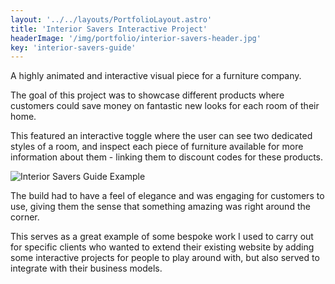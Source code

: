 ```yaml
---
layout: '../../layouts/PortfolioLayout.astro'
title: 'Interior Savers Interactive Project'
headerImage: '/img/portfolio/interior-savers-header.jpg'
key: 'interior-savers-guide'
---
```


A highly animated and interactive visual piece for a furniture company.

The goal of this project was to showcase different products where customers could save money on fantastic new looks for each room of their home.

This featured an interactive toggle where the user can see two dedicated styles of a room, and inspect each piece of furniture available for more information about them - linking them to discount codes for these products.

![Interior Savers Guide Example](/img/portfolio/interior-savers-screen.jpg)

The build had to have a feel of elegance and was engaging for customers to use, giving them the sense that something amazing was right around the corner.

This serves as a great example of some bespoke work I used to carry out for specific clients who wanted to extend their existing website by adding some interactive projects for people to play around with, but also served to integrate with their business models.

